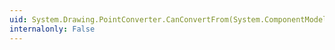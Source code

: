 ```yaml
---
uid: System.Drawing.PointConverter.CanConvertFrom(System.ComponentModel.ITypeDescriptorContext,System.Type)
internalonly: False
---
```

